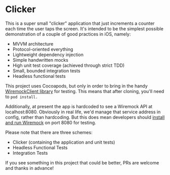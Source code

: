# Clicker

This is a super small "clicker" application that just increments a counter each time the user taps the screen.
It's intended to be the simplest possible demonstration of a couple of good practices in iOS, namely:
- MVVM architecture
- Protocol-oriented everything
- Lightweight dependency injection
- Simple handwritten mocks
- High unit test coverage (achieved through strict TDD)
- Small, bounded integration tests
- Headless functional tests

This project uses Cocoapods, but only in order to bring in the handy [WiremockClient library](https://cocoapods.org/pods/WiremockClient) for testing.
This means that after cloning, you'll need to `pod install.`

Additionally, at present the app is hardcoded to see a Wiremock API at localhost:8080.  Obviously in real
life, we'd manage that service address in config, rather than hardcoding.  But this does mean developers
should [install and run Wiremock](http://wiremock.org/docs/getting-started/) on port 8080 for testing.

Please note that there are three schemes: 
- Clicker (containing the application and unit tests)
- Headless Functional Tests
- Integration Tests

If you see something in this project that could be better, PRs are welcome and thanks in advance!

